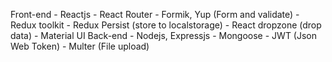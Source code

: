 Front-end
    - Reactjs
    - React Router
    - Formik, Yup (Form and validate)
    - Redux toolkit
    - Redux Persist (store to localstorage)
    - React dropzone (drop data)
    - Material UI
Back-end
    - Nodejs, Expressjs
    - Mongoose
    - JWT (Json Web Token)
    - Multer (File upload)